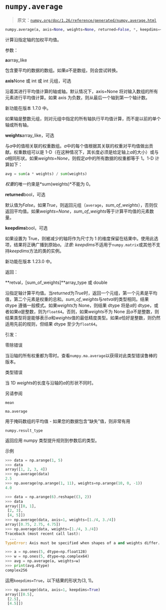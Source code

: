 # `numpy.average`

> 原文：[`numpy.org/doc/1.26/reference/generated/numpy.average.html`](https://numpy.org/doc/1.26/reference/generated/numpy.average.html)

```py
numpy.average(a, axis=None, weights=None, returned=False, *, keepdims=<no value>)
```

计算沿指定轴的加权平均值。

参数：

**a**array_like

包含要平均的数据的数组。如果*a*不是数组，则会尝试转换。

**axis**None 或 int 或 int 元组，可选

沿着其进行平均值计算的轴或轴。默认情况下，axis=None 将对输入数组的所有元素进行平均值计算。如果 axis 为负数，则从最后一个轴到第一个轴计数。

新功能在版本 1.7.0 中。

如果轴是整数元组，则对元组中指定的所有轴执行平均值计算，而不是以前的单个轴或所有轴。

**weights**array_like，可选

与*a*中的值相关联的权重数组。*a*中的每个值根据其关联的权重对平均值做出贡献。权重数组可以是 1-D（在这种情况下，其长度必须是给定轴上*a*的大小）或与*a*相同形状。如果*weights=None*，则假定*a*中的所有数据的权重都等于 1。1-D 计算如下：

```py
avg = sum(a * weights) / sum(weights) 
```

*权重*的唯一约束是*sum(weights)*不能为 0。

**returned**bool，可选

默认值为*False*。如果*True*，则返回元组（`average`，*sum_of_weights*），否则仅返回平均值。如果*weights=None*，*sum_of_weights*等于计算平均值的元素数量。

**keepdims**bool，可选

如果设置为 True，则被减少的轴将作为尺寸为 1 的维度保留在结果中。使用此选项，结果将正确广播到原始*a*。*注意:* *keepdims*不适用于`numpy.matrix`或其他不支持*keepdims*方法的类的实例。

新功能在版本 1.23.0 中。

返回：

**retval，[sum_of_weights]**array_type 或 double

沿指定轴计算平均值。当*returned*为*True*时，返回一个元组，第一个元素是平均值，第二个元素是权重的总和。*sum_of_weights*与*retval*的类型相同。结果 dtype 遵循一般模式。如果*weights*为 None，则结果 dtype 将是*a*的 dtype，或者如果*a*是整数，则为`float64`。否则，如果*weights*不为 None 且*a*不是整数，则结果类型将是能够表示*a*和*weights*值的最低精度类型。如果*a*恰好是整数，则仍然适用先前的规则，但结果 dtype 至少为`float64`。

引发：

零除错误

当沿轴的所有权重都为零时。查看`numpy.ma.average`以获得对此类型错误鲁棒的版本。

类型错误

当 1D *weights*的长度与沿轴的*a*的形状不同时。

另请参阅

`mean`

`ma.average`

用于掩码数组的平均值 - 如果您的数据包含“缺失”值，则非常有用

`numpy.result_type`

返回应用 numpy 类型提升规则到参数后的类型。

示例

```py
>>> data = np.arange(1, 5)
>>> data
array([1, 2, 3, 4])
>>> np.average(data)
2.5
>>> np.average(np.arange(1, 11), weights=np.arange(10, 0, -1))
4.0 
```

```py
>>> data = np.arange(6).reshape((3, 2))
>>> data
array([[0, 1],
 [2, 3],
 [4, 5]])
>>> np.average(data, axis=1, weights=[1./4, 3./4])
array([0.75, 2.75, 4.75])
>>> np.average(data, weights=[1./4, 3./4])
Traceback (most recent call last):
  ...
TypeError: Axis must be specified when shapes of a and weights differ. 
```

```py
>>> a = np.ones(5, dtype=np.float128)
>>> w = np.ones(5, dtype=np.complex64)
>>> avg = np.average(a, weights=w)
>>> print(avg.dtype)
complex256 
```

运用`keepdims=True`，以下结果的形状为(3, 1)。

```py
>>> np.average(data, axis=1, keepdims=True)
array([[0.5],
 [2.5],
 [4.5]]) 
```
